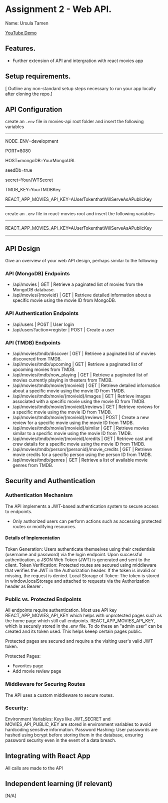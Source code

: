 # Assignment 2 - Web API.

Name: Ursula Tamen

[YouTube Demo](https://youtu.be/76z9rz9Ho4I)

## Features.

- Further extension of API and intergration with react movies app

## Setup requirements.

[ Outline any non-standard setup steps necessary to run your app locally after cloning the repo.]

## API Configuration

create an `.env` file in movies-api root folder and insert the following variables

______________________
NODE_ENV=development

PORT=8080

HOST=mongoDB=YourMongoURL

seedDb=true

secret=YourJWTSecret

TMDB_KEY=YourTMDBKey

REACT_APP_MOVIES_API_KEY=AUserTokenthatWillServeAsAPublicKey
______________________

create an `.env` file in react-movies root and insert the following variables
______________________

REACT_APP_MOVIES_API_KEY=AUserTokenthatWillServeAsAPublicKey
______________________

## API Design
Give an overview of your web API design, perhaps similar to the following: 

### API (MongoDB) Endpoints
- /api/movies | GET | Retrieve a paginated list of movies from the MongoDB database.
- /api/movies/{movieid} | GET | Retrieve detailed information about a specific movie using the movie ID from MongoDB.

### API Authentication Endpoints
- /api/users | POST | User login
- /api/users?action=register | POST | Create a user

### API (TMDB) Endpoints
- /api/movies/tmdb/discover | GET | Retrieve a paginated list of movies discovered from TMDB.
- /api/movies/tmdb/upcoming | GET | Retrieve a paginated list of upcoming movies from TMDB.
- /api/movies/tmdb/now_playing | GET | Retrieve a paginated list of movies currently playing in theaters from TMDB.
- /api/movies/tmdb/movie/{movieid} | GET | Retrieve detailed information about a specific movie using the movie ID from TMDB.
- /api/movies/tmdb/movie/{movieid}/images | GET | Retrieve images associated with a specific movie using the movie ID from TMDB.
- /api/movies/tmdb/movie/{movieid}/reviews | GET | Retrieve reviews for a specific movie using the movie ID from TMDB.
- /api/movies/tmdb/movie/{movieid}/reviews | POST | Create a new review for a specific movie using the movie ID from TMDB.
- /api/movies/tmdb/movie/{movieid}/similar | GET | Retrieve movies similar to a specific movie using the movie ID from TMDB.
- /api/movies/tmdb/movie/{movieid}/credits | GET | Retrieve cast and crew details for a specific movie using the movie ID from TMDB.
- /api/movies/tmdb/person/{personid}/movie_credits | GET | Retrieve movie credits for a specific person using the person ID from TMDB.
- /api/movies/tmdb/genres | GET | Retrieve a list of available movie genres from TMDB.

## Security and Authentication

### Authentication Mechanism
The API implements a JWT-based authentication system to secure access to endpoints.
- Only authorized users can perform actions such as accessing protected routes or modifying resources.
#### Details of Implementation
Token Generation:
Users authenticate themselves using their credentials (username and password) via the login endpoint.
Upon successful authentication, a JSON Web Token (JWT) is generated and sent to the client.
Token Verification:
Protected routes are secured using middleware that verifies the JWT in the Authorization header.
If the token is invalid or missing, the request is denied.
Local Storage of Token:
The token is stored in window.localStorage and attached to requests via the Authorization header as Bearer <token>.

### Public vs. Protected Endpoints
All endpoints require authentication. Most use API key REACT_APP_MOVIES_API_KEY which helps with unprotected pages such as the home page which still call endpoints. REACT_APP_MOVIES_API_KEY, which is securely stored in the .env file. To do these an "admin user" can be created and its token used. This helps keeep certain pages public.

Protected pages are secured and require a the visiting user's valid JWT token.

Protected Pages:
- Favorites page
- Add movie review page


### Middleware for Securing Routes
The API uses a custom middleware to secure routes.

### Security:
Environment Variables:
Keys like JWT_SECRET and MOVIES_API_PUBLIC_KEY are stored in environment variables to avoid hardcoding sensitive information.
Password Hashing:
User passwords are hashed using bcrypt before storing them in the database, ensuring password security even in the event of a data breach. 

## Integrating with React App

All calls are made to the API

## Independent learning (if relevant)

[N/A]
